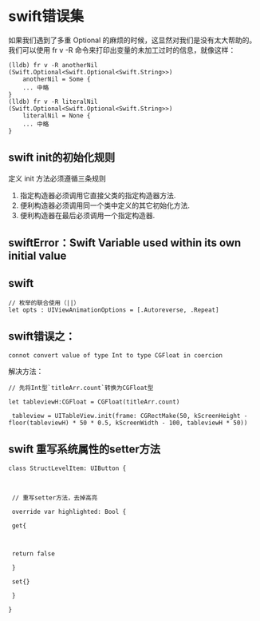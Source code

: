 # swift错误集

如果我们遇到了多重 Optional 的麻烦的时候，这显然对我们是没有太大帮助的。我们可以使用 fr v -R 命令来打印出变量的未加工过时的信息，就像这样：

```text
(lldb) fr v -R anotherNil
(Swift.Optional<Swift.Optional<Swift.String>>)
    anotherNil = Some {
    ... 中略
}
(lldb) fr v -R literalNil
(Swift.Optional<Swift.Optional<Swift.String>>)
    literalNil = None {
    ... 中略
}
```

## swift init的初始化规则

定义 init 方法必须遵循三条规则

1. 指定构造器必须调用它直接父类的指定构造器方法.
2. 便利构造器必须调用同一个类中定义的其它初始化方法.
3. 便利构造器在最后必须调用一个指定构造器.

## swiftError：Swift Variable used within its own initial value

## swift

```text
// 枚举的联合使用（||） 
let opts : UIViewAnimationOptions = [.Autoreverse, .Repeat]
```

## swift错误之：

```text
connot convert value of type Int to type CGFloat in coercion
```

解决方法：

```text
// 先将Int型`titleArr.count`转换为CGFloat型

let tableviewH:CGFloat = CGFloat(titleArr.count)

 tableview = UITableView.init(frame: CGRectMake(50, kScreenHeight - floor(tableviewH) * 50 * 0.5, kScreenWidth - 100, tableviewH * 50))
```

## swift 重写系统属性的setter方法

```text
class StructLevelItem: UIButton {



 // 重写setter方法，去掉高亮

 override var highlighted: Bool {

 get{



 return false

 }

 set{}

 }

}
```

